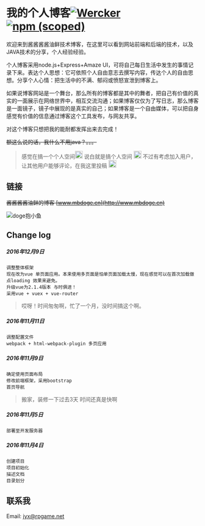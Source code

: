 # 我的个人博客[![Wercker](https://img.shields.io/wercker/ci/wercker/docs.svg)]() [![npm (scoped)](https://img.shields.io/npm/v/@cycle/core.svg)]()
  欢迎来到酱酱酱酱油鲜技术博客，在这里可以看到网站前端和后端的技术，以及JAVA技术的分享，个人经验经验。

  个人博客采用node.js+Express+Amaze UI，可将自己每日生活中发生的事情记录下来。表达个人思想：它可依照个人自由意志去撰写内容，传达个人的自由思想。分享个人心情：把生活中的不满、郁闷或愤怒宣泄到博客上。

  如果说博客网站是一个舞台，那么所有的博客都是其中的舞者，把自己有价值的真实的一面展示在网络世界中，相互交流沟通；如果博客仅仅为了写日志，那么博客是一面镜子，镜子中展现的是真实的自己；如果博客是一个自由媒体，可以把自身感觉有价值的信息通过博客这个工具发布，与网友共享。

  对这个博客只想把我的能耐都发挥出来去完成！

  ~~额这么说的话，我什么不用java？。。。~~
  >感觉在搞一个个人空间<img src="http://oht47c0d0.bkt.clouddn.com/public/16-12-10/35946736.jpg" width = "20" height = "20" alt="doge" style=""/>
  说白就是搞个人空间 <img src="http://oht47c0d0.bkt.clouddn.com/public/16-12-10/35946736.jpg" width = "20" height = "20" alt="doge" style=""/>
  不过有考虑加入用户，让其他用户能够评论，在我这里投稿 <img src="http://oht47c0d0.bkt.clouddn.com/public/16-12-10/35946736.jpg" width = "20" height = "20" alt="doge" style=""/>

## 链接  
  ~~酱酱酱酱油鲜的博客 [www.mbdoge.cn](http://www.mbdoge.cn)~~

![doge抱小鱼](http://oht47c0d0.bkt.clouddn.com/public/16-12-10/92276663.jpg)

## Change log

##### 2016年12月9日
    调整整体框架
    现在改为vue 单页面应用。本来使用多页面是怕单页面加载太慢，现在感觉可以在首次加载做点loading 效果来避免。
    升级vue为2.1.4版本 与时俱进！
    采用vue + vuex + vue-router
> 哎呀！时间匆匆啊，忙了一个月，没时间搞这个啊。


##### 2016年11月11日
    调整配置文件
    webpack + html-webpack-plugin 多页应用

##### 2016年11月9日
    确定使用页面布局
    修改前端框架，采用bootstrap
    首页导航

> 搬家，装修一下过去3天 时间还真是快啊

##### 2016年11月5日
    部署至开发服务器

##### 2016年11月4日
    创建项目
    项目初始化
    描述文档
    目录划分

## 联系我
Email: [jyx@rpgame.net](jyx@rpgame.net)

